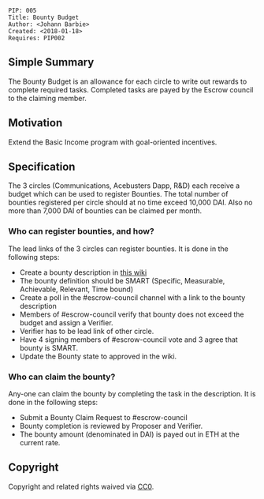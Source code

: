     PIP: 005
    Title: Bounty Budget
    Author: <Johann Barbie>
    Created: <2018-01-18>
    Requires: PIP002


## Simple Summary

The Bounty Budget is an allowance for each circle to write out rewards to complete required tasks. Completed tasks are payed by the Escrow council to the claiming member.

## Motivation
Extend the Basic Income program with goal-oriented incentives.

## Specification

The 3 circles (Communications, Acebusters Dapp, R&D) each receive a budget which can be used to register Bounties. The total number of bounties registered per circle should at no time exceed 10,000 DAI. Also no more than 7,000 DAI of bounties can be claimed per month.

### Who can register bounties, and how?

The lead links of the 3 circles can register bounties. It is done in the following steps:
- Create a bounty description in [this wiki](https://github.com/parsec-labs/PIPs/wiki/Bounties)
- The bounty definition should be SMART (Specific, Measurable, Achievable, Relevant, Time bound)
- Create a poll in the #escrow-council channel with a link to the bounty description
- Members of #escrow-council verify that bounty does not exceed the budget and assign a Verifier.
- Verifier has to be lead link of other circle.
- Have 4 signing members of #escrow-council vote and 3 agree that bounty is SMART.
- Update the Bounty state to approved in the wiki.


### Who can claim the bounty?

Any-one can claim the bounty by completing the task in the description. It is done in the following steps:
- Submit a Bounty Claim Request to #escrow-council
- Bounty completion is reviewed by Proposer and Verifier.
- The bounty amount (denominated in DAI) is payed out in ETH at the current rate.


## Copyright
Copyright and related rights waived via [CC0](https://creativecommons.org/publicdomain/zero/1.0/).

